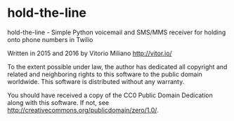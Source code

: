# hold-the-line

hold-the-line - Simple Python voicemail and SMS/MMS receiver for holding onto phone numbers in Twilio

Written in 2015 and 2016 by Vitorio Miliano <http://vitor.io/>

To the extent possible under law, the author has dedicated all copyright and related and neighboring rights to this software to the public domain worldwide.  This software is distributed without any warranty.

You should have received a copy of the CC0 Public Domain Dedication along with this software.  If not, see <http://creativecommons.org/publicdomain/zero/1.0/>.
